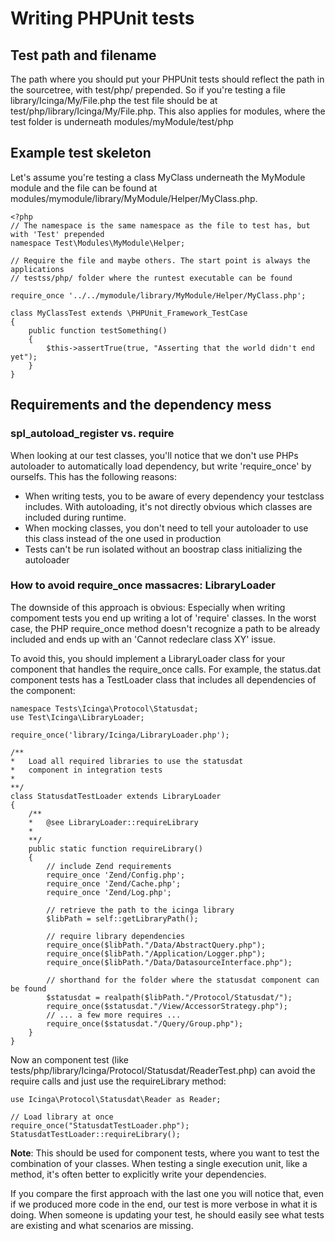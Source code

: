 # Writing PHPUnit tests

## Test path and filename

The path where you should put your PHPUnit tests should reflect the path in the sourcetree, with test/php/ prepended. So
if you're testing a file library/Icinga/My/File.php the test file should be at test/php/library/Icinga/My/File.php. This
also applies for modules, where the test folder is underneath modules/myModule/test/php

## Example test skeleton

Let's assume you're testing a class MyClass underneath the MyModule module and the file can be found at
modules/mymodule/library/MyModule/Helper/MyClass.php.

    <?php
    // The namespace is the same namespace as the file to test has, but with 'Test' prepended
    namespace Test\Modules\MyModule\Helper;

    // Require the file and maybe others. The start point is always the applications
    // testss/php/ folder where the runtest executable can be found

    require_once '../../mymodule/library/MyModule/Helper/MyClass.php';

    class MyClassTest extends \PHPUnit_Framework_TestCase
    {
        public function testSomething()
        {
            $this->assertTrue(true, "Asserting that the world didn't end yet");
        }
    }

## Requirements and the dependency mess

### spl_autoload_register vs. require

When looking at our test classes, you'll notice that we don't use PHPs autoloader to automatically load dependency, but
write 'require_once' by ourselfs. This has the following reasons:

-   When writing tests, you to be aware of every dependency your testclass includes. With autoloading, it's not directly
    obvious which classes are included during runtime.
-   When mocking classes, you don't need to tell your autoloader to use this class instead of the one used in production
-   Tests can't be run isolated without an boostrap class initializing the autoloader

### How to avoid require_once massacres: LibraryLoader

The downside of this approach is obvious: Especially when writing compoment tests you end up writing a lot of 'require'
classes. In the worst case, the PHP require_once method doesn't recognize a path to be already included and ends up
with an 'Cannot redeclare class XY' issue.

To avoid this, you should implement a LibraryLoader class for your component that handles the require_once calls.
For example, the status.dat component tests has a TestLoader class that includes all dependencies of the component:


    namespace Tests\Icinga\Protocol\Statusdat;
    use Test\Icinga\LibraryLoader;

    require_once('library/Icinga/LibraryLoader.php');

    /**
    *   Load all required libraries to use the statusdat
    *   component in integration tests
    *
    **/
    class StatusdatTestLoader extends LibraryLoader
    {
        /**
        *   @see LibraryLoader::requireLibrary
        *
        **/
        public static function requireLibrary()
        {
            // include Zend requirements
            require_once 'Zend/Config.php';
            require_once 'Zend/Cache.php';
            require_once 'Zend/Log.php';

            // retrieve the path to the icinga library
            $libPath = self::getLibraryPath();

            // require library dependencies
            require_once($libPath."/Data/AbstractQuery.php");
            require_once($libPath."/Application/Logger.php");
            require_once($libPath."/Data/DatasourceInterface.php");

            // shorthand for the folder where the statusdat component can be found
            $statusdat = realpath($libPath."/Protocol/Statusdat/");
            require_once($statusdat."/View/AccessorStrategy.php");
            // ... a few more requires ...
            require_once($statusdat."/Query/Group.php");
        }
    }

Now an component test (like tests/php/library/Icinga/Protocol/Statusdat/ReaderTest.php) can avoid the require calls and
just use the requireLibrary method:

    use Icinga\Protocol\Statusdat\Reader as Reader;

    // Load library at once
    require_once("StatusdatTestLoader.php");
    StatusdatTestLoader::requireLibrary();

**Note**: This should be used for component tests, where you want to test the combination of your classes. When testing
  a single execution unit, like a method, it's often better to explicitly write your dependencies.

If you compare the first approach with the last one you will notice that, even if we produced more code in the end, our
test is more verbose in what it is doing. When someone is updating your test, he should easily see what tests are existing
and what scenarios are missing.